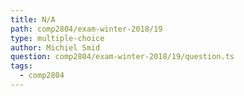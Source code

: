 ```yaml
---
title: N/A
path: comp2804/exam-winter-2018/19
type: multiple-choice
author: Michiel Smid
question: comp2804/exam-winter-2018/19/question.ts
tags:
  - comp2804
---
```

